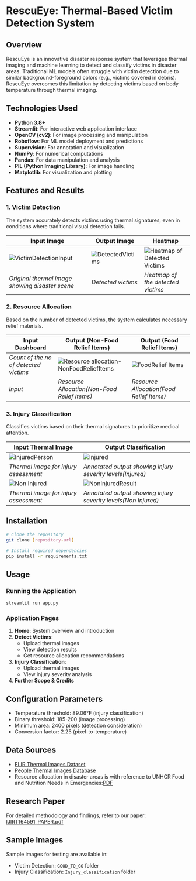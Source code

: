 # RescuEye: Thermal-Based Victim Detection System

## Overview
RescuEye is an innovative disaster response system that leverages thermal imaging and machine learning to detect and classify victims in disaster areas. Traditional ML models often struggle with victim detection due to similar background-foreground colors (e.g., victims covered in debris). RescuEye overcomes this limitation by detecting victims based on body temperature through thermal imaging.

## Technologies Used
- **Python 3.8+**
- **Streamlit**: For interactive web application interface
- **OpenCV (cv2)**: For image processing and manipulation
- **Roboflow**: For ML model deployment and predictions
- **Supervision**: For annotation and visualization
- **NumPy**: For numerical computations
- **Pandas**: For data manipulation and analysis
- **PIL (Python Imaging Library)**: For image handling
- **Matplotlib**: For visualization and plotting

## Features and Results

### 1. Victim Detection
The system accurately detects victims using thermal signatures, even in conditions where traditional visual detection fails.

| Input Image | Output Image | Heatmap |
|-------------|--------------|--------------|
| ![VictimDetectionInput](https://github.com/user-attachments/assets/59a94272-fee9-42c7-9c55-ca413e228367) | ![DetectedVictims](https://github.com/user-attachments/assets/b4b53aee-8a61-4782-9f3b-1e643bf411f3) | ![Heatmap of Detected Victims](https://github.com/user-attachments/assets/66f56fbe-6d6f-4a89-9000-e96b43ceee98) |
| *Original thermal image showing disaster scene* | *Detected victims* | *Heatmap of the detected victims* |

### 2. Resource Allocation
Based on the number of detected victims, the system calculates necessary relief materials.

| Input Dashboard | Output (Non-Food Relief Items) | Output (Food Relief Items) |
|-----------------|-------------------|-------------------|
| *Count of the no of detected victims* | ![Resource allocation-NonFoodReliefItems](https://github.com/user-attachments/assets/9ffc6e27-0446-4a1f-8b39-72e587bdfe66)| ![FoodRelief Items](https://github.com/user-attachments/assets/df5b3b8e-953f-4fc9-b098-2028577f72a6) |
| *Input*| *Resource Allocation(Non-Food Relief Items)* | *Resource Allocation(Food Relief Items)* |

### 3. Injury Classification
Classifies victims based on their thermal signatures to prioritize medical attention.

| Input Thermal Image | Output Classification |
|--------------------|----------------------|
| ![InjuredPerson](https://github.com/user-attachments/assets/4dbcb259-eaaa-44c1-aad2-41c1585880c1)  | ![Injured](https://github.com/user-attachments/assets/f8e0c489-4ac3-48a1-a7b6-07cdb0f540c9)   |
| *Thermal image for injury assessment* | *Annotated output showing injury severity levels(Injured)* |
| ![Non Injured](https://github.com/user-attachments/assets/fd960aa3-a9cd-4cc2-b566-76a68a1450d2)|![NonInjuredResult](https://github.com/user-attachments/assets/6bfdfb3d-d306-48bc-ba66-d76354c89ebb)|
| *Thermal image for injury assessment* | *Annotated output showing injury severity levels(Non Injured)* |


## Installation

```bash
# Clone the repository
git clone [repository-url]

# Install required dependencies
pip install -r requirements.txt
```

## Usage

### Running the Application
```bash
streamlit run app.py
```

### Application Pages
1. **Home**: System overview and introduction
2. **Detect Victims**: 
   - Upload thermal images
   - View detection results
   - Get resource allocation recommendations
3. **Injury Classification**:
   - Upload thermal images
   - View injury severity analysis
4. **Further Scope & Credits**

## Configuration Parameters
- Temperature threshold: 89.06°F (injury classification)
- Binary threshold: 185-200 (image processing)
- Minimum area: 2400 pixels (detection consideration)
- Conversion factor: 2.25 (pixel-to-temperature)

## Data Sources
- [FLIR Thermal Images Dataset](https://www.kaggle.com/datasets/deepnewbie/flir-thermal-images-dataset)
- [People Thermal Images Database](https://figshare.com/articles/dataset/Data_set_of_thermal_images_of_people_in_forested_areas_/24473002/1)
- Resource allocation in disaster areas is with reference to UNHCR Food and Nutrition Needs in Emergencies:[PDF](https://www.unhcr.org/media/food-and-nutrition-needs-emergencies)

## Research Paper
For detailed methodology and findings, refer to our paper: [IJIRT164591_PAPER.pdf](https://ijirt.org/publishedpaper/IJIRT164591_PAPER.pdf)

## Sample Images
Sample images for testing are available in:
- Victim Detection: `GOOD_TO_GO` folder
- Injury Classification: `Injury_classification` folder


